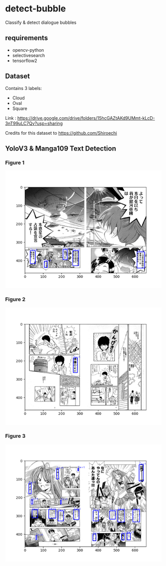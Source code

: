 # detect-bubble
Classify & detect dialogue bubbles

## requirements
- opencv-python
- selectivesearch
- tensorflow2

## Dataset
Contains 3 labels: 
- Cloud
- Oval
- Square

Link : https://drive.google.com/drive/folders/15hcGAZtAKd9UMmt-kLcD-3nT99uLC7Qv?usp=sharing

Credits for this dataset to https://github.com/Shiroechi

## YoloV3 & Manga109 Text Detection
### Figure 1
![Figure_1](https://github.com/madeyoga/detect-bubble/blob/master/Object%20Detection/Output/Figure_1.png)

### Figure 2
![Figure_2](https://github.com/madeyoga/detect-bubble/blob/master/Object%20Detection/Output/Figure_2.png)

### Figure 3
![Figure_3](https://github.com/madeyoga/detect-bubble/blob/master/Object%20Detection/Output/Figure_3.png)
